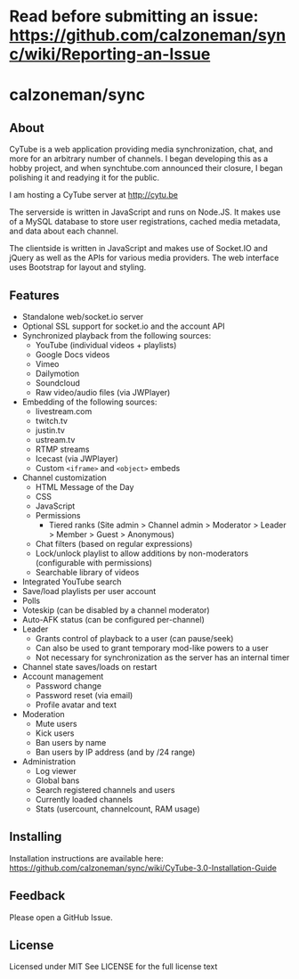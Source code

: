 Read before submitting an issue: https://github.com/calzoneman/sync/wiki/Reporting-an-Issue
===========================================================================================

calzoneman/sync
===============

About
-----

CyTube is a web application providing media synchronization, chat, and more for an arbitrary number of channels.
I began developing this as a hobby project, and when synchtube.com announced their closure, I
began polishing it and readying it for the public.

I am hosting a CyTube server at http://cytu.be

The serverside is written in JavaScript and runs on Node.JS.  It makes use
of a MySQL database to store user registrations, cached media metadata, and
data about each channel.

The clientside is written in JavaScript and makes use of Socket.IO and
jQuery as well as the APIs for various media providers.
The web interface uses Bootstrap for layout and styling.

Features
--------
- Standalone web/socket.io server
- Optional SSL support for socket.io and the account API
- Synchronized playback from the following sources:
  - YouTube (individual videos + playlists)
  - Google Docs videos
  - Vimeo
  - Dailymotion
  - Soundcloud
  - Raw video/audio files (via JWPlayer)
- Embedding of the following sources:
  - livestream.com
  - twitch.tv
  - justin.tv
  - ustream.tv
  - RTMP streams
  - Icecast (via JWPlayer)
  - Custom `<iframe>` and `<object>` embeds
- Channel customization
  - HTML Message of the Day
  - CSS
  - JavaScript
  - Permissions
    - Tiered ranks (Site admin > Channel admin > Moderator > Leader > Member > Guest > Anonymous)
  - Chat filters (based on regular expressions)
  - Lock/unlock playlist to allow additions by non-moderators (configurable with permissions)
  - Searchable library of videos
- Integrated YouTube search
- Save/load playlists per user account
- Polls
- Voteskip (can be disabled by a channel moderator)
- Auto-AFK status (can be configured per-channel)
- Leader
  - Grants control of playback to a user (can pause/seek)
  - Can also be used to grant temporary mod-like powers to a user
  - Not necessary for synchronization as the server has an internal timer
- Channel state saves/loads on restart
- Account management
  - Password change
  - Password reset (via email)
  - Profile avatar and text
- Moderation
  - Mute users
  - Kick users
  - Ban users by name
  - Ban users by IP address (and by /24 range)
- Administration
  - Log viewer
  - Global bans
  - Search registered channels and users
  - Currently loaded channels
  - Stats (usercount, channelcount, RAM usage)

Installing
----------

Installation instructions are available here: https://github.com/calzoneman/sync/wiki/CyTube-3.0-Installation-Guide


Feedback
--------

Please open a GitHub Issue.

License
-------

Licensed under MIT
See LICENSE for the full license text
